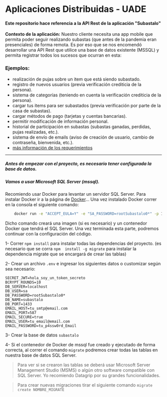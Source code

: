 # Aplicaciones Distribuidas - UADE
#### Este repositorio hace referencia a la API Rest de la aplicación "Subastalo"

**Contexto de la aplicación:**
Nuestro cliente necesita una app mobile que permita poder seguir realizando subastas (que antes de la pandemia eran 
presenciales) de forma remota. Es por eso que se nos encomendó desarrollar una API Rest que utilice una base de 
datos existente (MSSQL) y permita registrar todos los sucesos que ocurran en esta:

### Ejemplos:
- realización de pujas sobre un item que está siendo subastado.
- registro de nuevos usuarios (previa verificación crediticia de la persona).
- sistema de categorías (teniendo en cuenta la verificación crediticia de la persona).
- cargar tus items para ser subastados (previa verificación por parte de la casa de subastas).
- cargar métodos de pago (tarjetas y cuentas bancarias).
- permitir modificación de información personal.
- historial de participación en subastas (subastas ganadas, perdidas, pujas realizadas, etc.).
- sistema de envío de emails (aviso de creación de usuario, cambio de contraseña, bienvenida, etc.).
-  [más información de los requerimientos](https://github.com/LaggerP/distribuidas-servidor/wiki/Requerimientos-de-la-aplicaci%C3%B3n)

---

##### Antes de empezar con el proyecto, es necesario tener configurada la base de datos. 
##### Vamos a usar Microsoft SQL Server (mssql).



Recomiendo usar Docker para levantar un servidor SQL Server. Para instalar Docker ir a la página de [Docker](https://www.docker.com/products/docker-desktop)... Una vez instalado Docker correr en la consola el siguiente comando: 
```sh
    docker run -e "ACCEPT_EULA=Y" -e "SA_PASSWORD=rootSubastalo0*" -p 1433:1433 --name subastalo-mssql -d mcr.microsoft.com/mssql/server:2017-latest
```
Dicho comando creará una imagen (si es necesario) y un contenedor Docker que tendrá el SQL Server. Una vez terminada esta parte, podremos continuar con la configuración del código.

1- Correr ``npm install`` para instalar todas las dependencias del proyecto. (es necesario que se corra ``npm 
install -g migrate`` para instalar la dependencia migrate que se encargará de crear las tablas)

2- Crear un archivo ``.env`` e ingresar los siguientes datos o customizar según sea necesario:
```
SECRET_JWT=hola_soy_un_token_secreto
BCRYPT_ROUNDS=10
DB_SERVER=localhost
DB_USER=sa
DB_PASSWORD=rootSubastalo0*
DB_NAME=subastalo
DB_PORT=1433
EMAIL_HOST=tu_smtp@email.com
EMAIL_PORT=587
EMAIL_SECURE=true
EMAIL_USER=tu_email@email.com
EMAIL_PASSWORD=tu_p4ssw0rd_Email
```
3- Crear la base de datos ``subastalo``

4- Si el contenedor de Docker de mssql fue creado y ejecutado de forma correcta, al correr el comando ``migrate`` 
podremos crear todas las tablas en nuestra base de datos SQL Server.

>Para ver si se crearon las tablas se deberá usar Microsoft Server Management Studio (MSMS) o algún otro 
>software compatible con SQL Server. Yo recomiendo Datagrip por su grandes funcionalidades.


> Para crear nuevas migraciones tirar el siguiente comando ``migrate create NOMBRE_MIGRATE``
